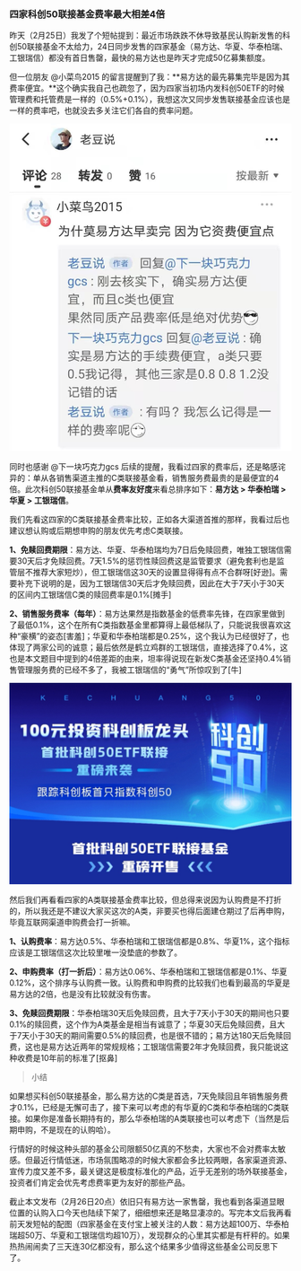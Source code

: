 ### 四家科创50联接基金费率最大相差4倍

昨天（2月25日）我发了个短帖提到：最近市场跌跌不休导致基民认购新发售的科创50联接基金不太给力，24日同步发售的四家基金（易方达、华夏、华泰柏瑞、工银瑞信）都没有首日售罄，最快的易方达也是昨天才完成50亿募集额度。

但一位朋友 @小菜鸟2015  的留言提醒到了我：**易方达的最先募集完毕是因为其费率便宜。**这个确实我自己也疏忽了，因为四家当初场内发科创50ETF的时候管理费和托管费是一样的（0.5%+0.1%），我想这次又同步发售联接基金应该也是一样的费率吧，也就没去多关注它们各自的费率问题。

![粉丝留言](../img/kc50lj-fl-1.jpg)

同时也感谢 @下一块巧克力gcs   后续的提醒，我看过四家的费率后，还是略感诧异的：单从各销售渠道主推的C类联接基金看，销售服务费最贵的是最便宜的4倍。此次科创50联接基金单从**费率友好度**来看总排序如下：**易方达 > 华泰柏瑞 > 华夏 > 工银瑞信**。

我们先看这四家的C类联接基金费率比较，正如各大渠道首推的那样，我看过后也建议想认购或后期想申购的朋友优先考虑C类联接。

**1、免赎回费期限**：易方达、华夏、华泰柏瑞均为7日后免赎回费，唯独工银瑞信需要30天后才免赎回费。7天1.5%的惩罚性赎回费这是监管要求（避免套利也是监管层不推荐大家短炒），但工银瑞信这30天的设置显得得有点不合群呀[好逊]。需要补充下说明的是，因为工银瑞信30天后才免赎回费，因此在大于7天小于30天的区间内工银瑞信C类的赎回费率是0.1%[摊手]

**2、销售服务费率（每年）**：易方达果然是指数基金的低费率先锋，在四家里做到了最低0.1%，这个在所有C类指数基金里都算得上最低梯队了，只能说我很喜欢这种“豪横”的姿态[害羞]；华夏和华泰柏瑞都是0.25%，这个我认为已经很好了，也体现了两家公司的诚意；最后依然是鹤立鸡群的工银瑞信，直接选择了0.4%，这也是本文题目中提到的4倍差距的由来，坦率得说现在新发C类基金还坚持0.4%销售管理服务费的已经不多了，我被工银瑞信的“勇气”所惊叹到了[牛]

![联接海报](../img/kc50lj-fl-2.jpg)

然后我们再看看四家的A类联接基金费率比较，但总得来说因为认购费是不打折的，所以我还是不建议大家买这次的A类，非要买也得后面建仓期过了后再申购，毕竟互联网渠道申购费会打一折嘛。 

**1、认购费率**：易方达0.5%、华泰柏瑞和工银瑞信都是0.8%、华夏1%，这个指标应该是工银瑞信这次比较里唯一没垫底的参数了。

**2、申购费率（打一折后）**：易方达0.06%、华泰柏瑞和工银瑞信都是0.1%、华夏0.12%，这个排序与认购费一致。认购费和申购费的比较我们也看到最高的华夏是易方达的2倍，也是没有比较就没有伤害。

**3、免赎回费期限**：华泰柏瑞30天后免赎回费，且大于7天小于30天的期间也只要0.1%的赎回费，这个作为A类基金是相当有诚意了；华夏30天后免赎回费，且大于7天小于30天的期间需要0.5%的赎回费，也是很不错的；易方达180天后免赎回费，这也是易方达近两年的常规规格；工银瑞信需要2年才免赎回费，我只能说这种收费是10年前的标准了[抠鼻]

> 小结

如果想买科创50联接基金，那么易方达的C类是首选，7天免赎回且年销售服务费才0.1%，已经是无懈可击了，接下来可以考虑的有华夏的C类和华泰柏瑞的C类联接。如果你是准备长期持有的，那么华泰柏瑞的A类联接也可以考虑下（当然是后期申购，不是现在的认购哈）。

行情好的时候这种头部的基金公司限额50亿真的不愁卖，大家也不会对费率太敏感。但最近行情低迷，市场氛围略凉的时候大家都会多比较两眼，各家渠道资源、宣传力度又差不多，最关键这是极度标准化的产品，近乎无差别的场外联接基金，投资者们肯定会优先考虑费率更为友好的那些产品。

截止本文发布（2月26日20点）依旧只有易方达一家售罄，我也看到各渠道显眼位置的认购入口今天也陆续下架了，细细想来还是略显凄凉的。写完本文后我再看前天发短帖的配图（四家基金在支付宝上被关注的人数：易方达超100万、华泰柏瑞超50万、华夏和工银瑞信均超10万），发现群众的心里其实都是有杆秤的。如果热热闹闹卖了三天连30亿都没有，那么这个结果多少值得这些基金公司反思下了。